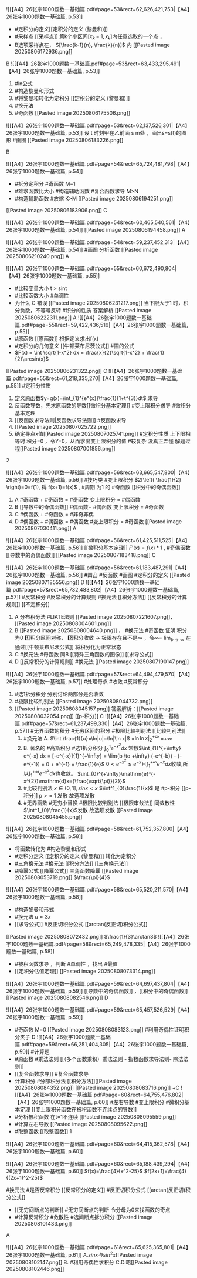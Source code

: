 ![[【A4】26张宇1000题数一基础篇.pdf#page=53&rect=62,626,421,753|【A4】26张宇1000题数一基础篇, p.53]]
- #定积分的定义[[定积分的定义 (黎曼和)]] 
- #采样点 [[采样点]] 第k个小区间$[x_k-1,x_k]$内任意选取的一个点 ，
- B选项采样点在， $[\frac{k-1}{n}, \frac{k}{n}]$ 内
[[Pasted image 20250806172936.png]]


 B
![[【A4】26张宇1000题数一基础篇.pdf#page=53&rect=63,433,295,491|【A4】26张宇1000题数一基础篇, p.53]]
1. #ln公式 
2. #构造黎曼和形式 
3. #将黎曼和转化为定积分 [[定积分的定义 (黎曼和)]]
4.  #换元法 
5. #奇函数 
[[Pasted image 20250806175506.png]]


![[【A4】26张宇1000题数一基础篇.pdf#page=53&rect=62,137,526,301|【A4】26张宇1000题数一基础篇, p.53]]
设 t 时刻甲在乙前面 s m处 ，画出s=s(t)的图形
#画图 
[[Pasted image 20250806183226.png]]

B


![[【A4】26张宇1000题数一基础篇.pdf#page=54&rect=65,724,481,798|【A4】26张宇1000题数一基础篇, p.54]]
- #拆分定积分 #奇函数 M=1 
- #难求函数比大小 #构造辅助函数 #复合函数求导    M>N
-  #构造辅助函数    #放缩 K>M [[Pasted image 20250806194251.png]]


[[Pasted image 20250806183906.png]]
C


![[【A4】26张宇1000题数一基础篇.pdf#page=54&rect=60,465,540,561|【A4】26张宇1000题数一基础篇, p.54]]
[[Pasted image 20250806194458.png]]
A


![[【A4】26张宇1000题数一基础篇.pdf#page=54&rect=59,237,452,313|【A4】26张宇1000题数一基础篇, p.54]]
#画图 分析函数 
[[Pasted image 20250806210240.png]]
A

![[【A4】26张宇1000题数一基础篇.pdf#page=55&rect=60,672,490,804|【A4】26张宇1000题数一基础篇, p.55]]
- #比较变量大小  t > sint 
- #比较函数大小 #单调性  
- 为什么 C 错误 [[Pasted image 20250806231217.png]] 当下限大于1 时，积分负数，不等号反转 #积分的性质
答案解析 [[Pasted image 20250806222311.png]]
A 
![[【A4】26张宇1000题数一基础篇.pdf#page=55&rect=59,422,436,516|【A4】26张宇1000题数一基础篇, p.55]]
- #原函数 [[原函数]] 根据定义求出f(x)
- #定积分的几何意义 [[牛顿莱布尼茨公式]] #圆的公式
- $F(x) = \int \sqrt{1-x^2} dx = \frac{x}{2}\sqrt{1-x^2} + \frac{1}{2}\arcsin(x)$ 

[[Pasted image 20250806231322.png]]
C
![[【A4】26张宇1000题数一基础篇.pdf#page=55&rect=61,218,335,270|【A4】26张宇1000题数一基础篇, p.55]]
  #定积分性质 
1. 定义原函数$y=g(x)=\int_{1}^{e^{x}}\frac{1}{1+t^{3}}dt$,求导 
2. 反函数导数，先求原函数的导数[[微积分基本定理]] #变上限积分求导 #微积分基本定理
3. [[反函数求导法则|反函数求导法则]]   #反函数求导
4. [[Pasted image 20250807025722.png]] 
5. 确定导点x值[[Pasted image 20250807025741.png]] #定积分性质 上下限相等时 积分=0 ，令Y=0，从而求出变上限积分的值
#较复杂 没真正弄懂 
解题过程[[Pasted image 20250807001856.png]]

2

![[【A4】26张宇1000题数一基础篇.pdf#page=56&rect=63,665,547,800|【A4】26张宇1000题数一基础篇, p.56]]
#技巧类 #变上限积分 
$2f\left( \frac{1}{2} \right)=0=f(1), 得 f(x+1)=f(x)$ , #周期 为1 的 #奇函数  [[积分中的奇偶函数]]
1. A #奇函数 + #奇函数 = #奇函数  变上限积分 = #偶函数
2. B  [[导数中的奇偶函数]] #偶函数+ #偶函数 变上限积分 = #奇函数
3. C #偶函数 +  #奇函数 =  #非奇非偶  
4. D #偶函数 + #偶函数  = #偶函数 #变上限积分 = #奇函数 
[[Pasted image 20250807030411.png]]
A

![[【A4】26张宇1000题数一基础篇.pdf#page=56&rect=61,425,511,525|【A4】26张宇1000题数一基础篇, p.56]]
[[微积分基本定理]] $F'(x)=f(x)*1$ , 
#奇偶函数 [[导数中的奇偶函数]] 
[[Pasted image 20250807183418.png]]
C

![[【A4】26张宇1000题数一基础篇.pdf#page=56&rect=61,183,487,291|【A4】26张宇1000题数一基础篇, p.56]]
#凹凸 #反函数 #画图 #定积分的定义 
[[Pasted image 20250807185556.png]]
D
![[【A4】26张宇1000题数一基础篇.pdf#page=57&rect=65,732,483,802|【A4】26张宇1000题数一基础篇, p.57]]
 #反常积分 #反常积分的计算规则  #换元法 [[积分方法]]   [[反常积分的计算规则]] [[不定积分]]  
1. A 分布积分法 #LIATE法则 [[Pasted image 20250807221607.png]]，[[Pasted image 20250808004601.png]]
2. B [[Pasted image 20250808004640.png]] ， #换元法 #奇函数  证明 积分为0 1️⃣积分区间对称， 2️⃣积分收敛 -> 极限存在且不是∞ ，令∞= $\lim_{ b \to \infty }$ 在通过[[牛顿莱布尼茨公式]] 将积分化为正常状态
3. C #换元法 #奇函数 同B [[特殊三角函数的图像]] [[求导公式]]
4. D [[反常积分的计算规则]] #换元法 
[[Pasted image 20250807190147.png]]

![[【A4】26张宇1000题数一基础篇.pdf#page=57&rect=64,494,479,570|【A4】26张宇1000题数一基础篇, p.57]]
#处理奇点 #收敛 #反常积分 
1. #选1拆分积分 分别讨论两部分是否收敛
2. #极限比较判别法 [[Pasted image 20250808044732.png]]
3. [[Pasted image 20250808045157.png]]
答案解析：[[Pasted image 20250808032054.png]]
[[p-积分]]
C
![[【A4】26张宇1000题数一基础篇.pdf#page=57&rect=61,237,499,330|【A4】26张宇1000题数一基础篇, p.57]]
#无界函数的积分 #无穷区间的积分 #极限比较判别法 [[比较判别法]]
	1. #换元法 A. $\int \frac{1}{u}=\ln|u|=\ln|\ln x|$ =$\ln \ln x|_{2}^{+\infty}$  =$+\infty$ 
	2.  B. 著名的 #高斯积分 #选1拆分积分 $\int^1_{0}e^{-x^2}dx$ 常数$\int_{1}^{+\infty} e^{-x} dx = [-e^{-x}]{1}^{+\infty} = \lim{b \to +\infty} (-e^{-b}) - (-e^{-1}) = 0 + e^{-1} = \frac{1}{e}$ $0<e^{-x^2}\leq e^{-x}\text{且}\int_1^{+\infty}e^{-x}dx\text{收敛,所以}\int_1^{+\infty}e^{-x^2}dx\text{也收敛。}$ $\int_{0}^{+\infty}\mathrm{e}^{-x^{2}}\mathrm{d}x={\frac{\sqrt{\pi}}{2}}$
	3. #比较判别法 $x \in (0,1],sinx < x$  $\int^1_{0}\frac{1}{x}$ 是 #p-积分 [[p-积分]] p$>=$ 1 发散 故选项发散
	4. #无界函数 #无穷小替换 #极限比较判别法  [[极限审敛法]] 同敛散性  $\int^1_{0}\frac{1}{x}$发散 故选项发散
[[Pasted image 20250808045455.png]]


![[【A4】26张宇1000题数一基础篇.pdf#page=58&rect=61,752,357,800|【A4】26张宇1000题数一基础篇, p.58]]
- 将函数转化为 #构造黎曼和形式  
- #定积分定义 [[定积分的定义 (黎曼和)]] 转化为定积分
- #三角换元法 #换元法  [[积分方法]]  [[三角换元法]] 
- #降幂公式 [[降幂公式]] 三角函数降幂 
[[Pasted image 20250808053719.png]]
$\frac{\pi}{4}$

![[【A4】26张宇1000题数一基础篇.pdf#page=58&rect=65,520,211,570|【A4】26张宇1000题数一基础篇, p.58]]
 - #构造黎曼和形式 
 - #换元法 $u=3x$
 - [[求导公式]] #反正切积分公式 [[arctan(反正切)积分公式]]
 
[[Pasted image 20250808072432.png]]
$\frac{1}{3}\arctan3$
![[【A4】26张宇1000题数一基础篇.pdf#page=58&rect=65,249,478,335|【A4】26张宇1000题数一基础篇, p.58]]
-  #被积函数求导 ，判断 #单调性 ，找出 #最值  
- [[定积分估值定理]] 
[[Pasted image 20250808073314.png]]


![[【A4】26张宇1000题数一基础篇.pdf#page=59&rect=64,697,437,804|【A4】26张宇1000题数一基础篇, p.59]]
[[导数中的奇偶函数]] ，[[积分中的奇偶函数]]
[[Pasted image 20250808082546.png]]
D


![[【A4】26张宇1000题数一基础篇.pdf#page=59&rect=65,457,526,529|【A4】26张宇1000题数一基础篇, p.59]]
- #奇函数 M=0
[[Pasted image 20250808083123.png]] #利用奇偶性证明积分夹子 
D
![[【A4】26张宇1000题数一基础篇.pdf#page=59&rect=66,251,404,305|【A4】26张宇1000题数一基础篇, p.59]]
#计算题 
- #原函数 #乘法法则  [[（多个函数乘积）乘法法则 - 指数函数求导法则- 除法法则]] 
- [[复合函数求导]] #复合函数求导  
- 计算积分 #分部积分法 [[积分方法]][[Pasted image 20250808084352.png]]
[[Pasted image 20250808083716.png]] 
+C
![[【A4】26张宇1000题数一基础篇.pdf#page=60&rect=64,755,476,802|【A4】26张宇1000题数一基础篇, p.60]]
#左右导数 #变上限积分 #微积分基本定理 [[变上限积分函数在被积函数不连续点的导数]]
- #分析被积函数   在t=1不连续 [[Pasted image 20250808095559.png]]
- #计算左右导数 [[Pasted image 20250808095622.png]]
- #取整函数 [[取整函数]]
1

![[【A4】26张宇1000题数一基础篇.pdf#page=60&rect=64,415,362,578|【A4】26张宇1000题数一基础篇, p.60]]



![[【A4】26张宇1000题数一基础篇.pdf#page=60&rect=65,188,439,294|【A4】26张宇1000题数一基础篇, p.60]]
$f(x)=\frac{4}{x^2-25}$ $f(2x+1)=\frac{4}{(2x+1)^2-25}$

#换元法 #是否反常积分  [[反常积分的定义]]
#反正切积分公式 [[arctan(反正切)积分公式]]
- [[无穷间断点的判断]]  #无穷间断点的判断 令分母为0来找函数的奇点
- #计算反常积分 #敛散性 #选间断点拆分积分 [[Pasted image 20250808101433.png]]

A


![[【A4】26张宇1000题数一基础篇.pdf#page=61&rect=65,625,365,801|【A4】26张宇1000题数一基础篇, p.61]]
A.$sinx 与sin^2x$[[Pasted image 20250808102147.png]]
B. #利用奇偶性求积分 
C.D.略[[Pasted image 20250808102446.png]]

